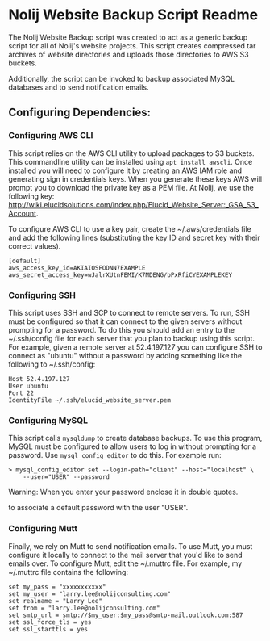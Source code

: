 Nolij Website Backup Script Readme
==================================

The Nolij Website Backup script was created to act as a generic
backup script for all of Nolij's website projects. This script
creates compressed tar archives of website directories and uploads
those directories to AWS S3 buckets.

Additionally, the script can be invoked to backup associated MySQL
databases and to send notification emails.

Configuring Dependencies:
-------------------------

### Configuring AWS CLI

This script relies on the AWS CLI utility to upload packages to S3
buckets. This commandline utility can be installed using `apt
install awscli`. Once installed you will need to configure it by
creating an AWS IAM role and generating sign in credentials keys.
When you generate these keys AWS will prompt you to download the
private key as a PEM file. At Nolij, we use the following key:
http://wiki.elucidsolutions.com/index.php/Elucid_Website_Server:_GSA_S3_Account.

To configure AWS CLI to use a key pair, create the
~/.aws/credentials file and add the following lines (substituting
the key ID and secret key with their correct values).

```
[default]
aws_access_key_id=AKIAIOSFODNN7EXAMPLE
aws_secret_access_key=wJalrXUtnFEMI/K7MDENG/bPxRfiCYEXAMPLEKEY
```

### Configuring SSH

This script uses SSH and SCP to connect to remote servers. To run,
SSH must be configured so that it can connect to the given servers
without prompting for a password. To do this you should add an entry
to the ~/.ssh/config file for each server that you plan to backup
using this script. For example, given a remote server at 52.4.197.127
you can configure SSH to connect as "ubuntu" without a password by
adding something like the following to ~/.ssh/config:

```
Host 52.4.197.127
User ubuntu
Port 22
IdentityFile ~/.ssh/elucid_website_server.pem
```

### Configuring MySQL

This script calls `mysqldump` to create database backups. To use
this program, MySQL must be configured to allow users to log in
without prompting for a password. Use `mysql_config_editor` to do
this. For example run:

```
> mysql_config_editor set --login-path="client" --host="localhost" \
    --user="USER" --password
```

Warning: When you enter your password enclose it in double quotes.

to associate a default password with the user "USER".

### Configuring Mutt

Finally, we rely on Mutt to send notification emails. To use Mutt,
you must configure it locally to connect to the mail server that
you'd like to send emails over. To configure Mutt, edit the ~/.muttrc
file. For example, my ~/.muttrc file contains the following:

```
set my_pass = "xxxxxxxxxxx"
set my_user = "larry.lee@nolijconsulting.com"
set realname = "Larry Lee"
set from = "larry.lee@nolijconsulting.com"
set smtp_url = smtp://$my_user:$my_pass@smtp-mail.outlook.com:587
set ssl_force_tls = yes
set ssl_starttls = yes
```
